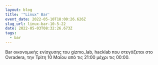 ```yaml
---
layout: blog
title: '"Linux" Bar'
event_date: 2022-05-10T18:00:26.626Z
slug_url: linux-bar-10-5-22
date: 2022-05-03T08:32:26.673Z
tags:
  - bar
---
```

Bar οικονομικής ενίσχυσης του gizmo_lab, hacklab που στεγάζεται στο Ovradera, την Τρίτη 10 Μαΐου από τις 21:00 μέχρι τις 00:00.
